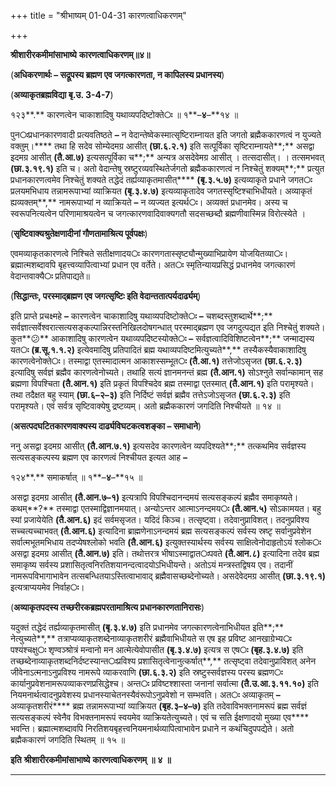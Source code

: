 +++
title = "श्रीभाष्यम् 01-04-31 कारणत्वाधिकरणम्"

+++
<div claऽऽ="elementor-widget-container">

**श्रीशारीरकमीमांसाभाष्ये** **कारणत्वाधिकरणम्॥४॥**

(**अधिकरणार्थः – सद्रूपस्य ब्रह्मण एव जगत्कारणता, न कापिलस्य प्रधानस्य**)

(**अव्याकृतब्रह्मविद्या बृ.उ. 3-4-7**)

१२३**.** कारणत्वेन चाकाशादिषु यथाव्यपदिष्टोक्ते**ः** ॥ १**–**४**–**१४ ॥

पुन**ः**प्रधानकारणवादी प्रत्यवतिष्ठते **–** न वेदान्तेष्वेकस्मात्सृष्टिराम्नायत इति जगतो ब्रह्मैककारणत्वं न युज्यते वक्तुम्।**** तथा हि सदेव सोम्येदमग्र आसीत् **(**छा**.**६**.**२**.**१**)** इति सत्पूर्विका सृष्टिराम्नायते**;** असद्वा इदमग्र आसीत् **(**तै**.**आ**.**७**)** इत्यसत्पूर्विका च**;** अन्यत्र असदेवेमग्र आसीत् । तत्सदासीत्। । तत्समभवत् **(**छा**.**३**.**१९**.**१**)** इति च। अतो वेदान्तेषु स्रष्टुरव्यवस्थितेर्जगतो ब्रह्मैककारणत्वं न निश्चेतुं शक्यम्**;** प्रत्युत प्रधानकारणत्वमेव निश्चेतुं शक्यते तद्धेदं तर्ह्यव्याकृतमासीत्**** **(**बृ**.**३**.**५**.**७**)** इत्यव्याकृते प्रधाने जगत**ः** प्रलयमभिधाय तन्नामरूपाभ्यां व्याक्रियत **(**बृ**.**३**.**४**.**७**)** इत्यव्याकृतादेव जगतस्सृष्टिश्चाभिधीयते। अव्याकृतं ह्यव्यक्तम्**,** नामरूपाभ्यां न व्याक्रियते **–** न व्यज्यत इत्यर्थ**ः**। अव्यक्तं प्रधानमेव। अस्य च स्वरूपनित्यत्वेन परिणामाश्रयत्वेन च जगत्कारणवादिवाक्यगतौ सदसच्छब्दौ ब्रह्मणीवास्मिन्न विरोत्स्येते ।

(**सृष्टिवाक्यश्रुतेक्षणादीनां गौणतामाश्रित्य पूर्वपक्षः**)

एवमव्याकृतकारणत्वे निश्चिते सतीक्षणादय**ः** कारणगतास्सृष्ट्यौन्मुख्याभिप्रायेण योजयितव्या**ः**। ब्रह्मात्मशब्दावपि बृहत्त्वव्यापित्वाभ्यां प्रधान एव वर्तेते। अत**ः** स्मृतिन्यायप्रसिद्धं प्रधानमेव जगत्कारणं वेदान्तवाक्यै**ः** प्रतिपाद्यते॥

(**सिद्धान्तः, परस्माद्ब्रह्मण एव जगत्सृष्टिः इति वेदान्ततात्पर्यदार्ढ्यम्**)

इति प्राप्ते प्रचक्ष्महे **–** कारणत्वेन चाकाशादिषु यथाव्यपदिष्टोक्ते**ः** **–** चशब्दस्तुशब्दार्थे**;** सर्वज्ञात्सर्वेश्वरात्सत्यसङ्कल्पान्निरस्तनिखिलदोषगन्धात् परस्माद्ब्रह्मण एव जगदुत्पद्यत इति निश्चेतुं शक्यते। कुत**😕** आकाशादिषु कारणत्वेन यथाव्यपदिष्टस्योक्ते**ः** **–** सर्वज्ञत्वादिविशिष्टत्वेन**;** जन्माद्यस्य यत**ः** **(**ब्र**.**सू**.**१**.**१**.**२**)** इत्येवमादिषु प्रतिपादितं ब्रह्म यथाव्यपदिष्टमित्युच्यते**,** तस्यैकस्यैवाकाशादिषु कारणत्वेनोक्ते**ः**। तस्माद्वा एतस्मादात्मन आकाशस्सम्भूत**ः** **(**तै**.**आ**.**१**)** तत्तेजोऽसृजत **(**छा**.**६**.**२**.**३**)** इत्यादिषु सर्वज्ञं ब्रह्मैव कारणत्वेनोच्यते। तथाहि सत्यं ज्ञानमनन्तं ब्रह्म **(**तै**.**आन**.**१**)** सोऽश्नुते सर्वान्कामान् सह ब्रह्मणा विपश्चिता **(**तै**.**आन**.**१**)** इति प्रकृतं विपश्चिदेव ब्रह्म तस्माद्वा एतस्मात् **(**तै**.**आन**.**१**)** इति परामृश्यते। तथा तदैक्षत बहु स्याम् **(**छा**.**६**–**२**–**३**)** इति निर्दिष्टं सर्वज्ञं ब्रह्मैव तत्तेऽजोऽसृजत **(**छा**.**६**.**२**.**३**)** इति परामृश्यते। एवं सर्वत्र सृष्टिवाक्येषु द्रष्टव्यम्। अतो ब्रह्मैककारणं जगदिति निश्चीयते ॥ १४ ॥

(**असत्पदघटितकारणवाक्यस्य दार्ढ्यविघटकत्वशङ्का – समाधाने**)

ननु असद्वा इदमग्र आसीत् **(**तै**.**आन**.**७**.**१**)** इत्यसदेव कारणत्वेन व्यपदिश्यते**;** तत्कथमिव सर्वज्ञस्य सत्यसङ्कल्पस्य ब्रह्मण एव कारणत्वं निश्चीयत इत्यत आह **–**

१२४**.** समाकर्षात् ॥ १**–**४**–**१५ ॥

असद्वा इदमग्र आसीत् **(**तै**.**आन**.**७**–**१**)** इत्यत्रापि विपश्चिदानन्दमयं सत्यसङ्कल्पं ब्रह्मैव समाकृष्यते। कथम्**?** तस्माद्वा एतस्माद्विज्ञानमयात्। अन्योऽन्तर आत्माऽनन्दमय**ः** **(**तै**.**आन**.**५**)** सोऽकामयत। बहु स्यां प्रजायेयेति **(**तै**.**आन**.**६**)** इदं सर्वमसृजत। यदिदं किञ्च। तत्सृष्ट्वा। तदेवानुप्राविशत्। तदनुप्रविश्य सच्चत्यच्चाभवत् **(**तै**.**आन**.**६**)** इत्यादिना ब्राह्मणेनाऽनन्दमयं ब्रह्म सत्यसङ्कल्पं सर्वस्य स्रष्टृ सर्वानुप्रवेशेन सर्वात्मभूतमभिधाय तदप्येषश्लोको भवति **(**तै**.**आन**.**६**)** इत्युक्तस्यार्थस्य सर्वस्य साक्षित्वेनोदाहृतोऽयं श्लोक**ः** असद्वा इदमग्र आसीत् **(**तै**.**आन**.**७**)** इति। तथोत्तरत्र भीषाऽस्माद्वात**ः**पवते **(**तै**.**आन**.**८**)** इत्यादिना तदेव ब्रह्म समाकृष्य सर्वस्य प्रशासितृत्वनिरतिशयानन्दत्वादयोऽभिधीयन्ते। अतोऽयं मन्त्रस्तद्विषय एव। तदानीं नामरूपविभागाभावेन तत्सबन्धितयाऽस्तित्वाभावाद् ब्रह्मैवासच्छब्देनोच्यते। असदेवेदमग्र आसीत् **(**छा**.**३**.**१९**.**१**)** इत्यत्राप्ययमेव निर्वाह**ः**।

(**अव्याकृतपदस्य तच्छरीरकब्रह्मपरतामाश्रित्य प्रधानकारणतानिरासः**)

यदुक्तं तद्धेदं तर्ह्यव्याकृतमासीत् **(**बृ**.**३**.**४**.**७**)** इति प्रधानमेव जगत्कारणत्वेनाभिधीयत इति**;** नेत्युच्यते**,** तत्राप्यव्याकृतशब्देनाव्याकृतशरीरं ब्रह्मैवाभिधीयते स एष इह प्रविष्ट आनखाग्रेभ्य**ः** पश्यंश्चक्षु**ः** शृण्वञ्श्रोत्रं मन्वानो मन आत्मेत्येवोपासीत **(**बृ**.**३**.**४**.**७**)** इत्यत्र स एष**ः** **(**बृह**.**३**.**४**.**७**)** इति तच्छब्देनाव्याकृतशब्दनिर्दष्टस्यान्त**ः**प्रविश्य प्रशासितृत्वेनानुत्कर्षात्**,** तत्सृष्ट्वा तदेवानुप्राविशत् अनेन जीवेनाऽत्मनाऽनुप्रविश्य नामरूपे व्याकरवाणि **(**छा**.**६**.**३**.**२**)** इति स्रष्टुस्सर्वज्ञस्य परस्य ब्रह्मण**ः** कार्यानुप्रवेशनामरूपव्याकरणप्रसिद्धेश्च। अन्त**ः** प्रविष्टश्शास्ता जनानां सर्वात्मा **(**तै**.**उ**.**आ**.**३**.**११**.**१०**)** इति नियमनार्थत्वादनुप्रवेशस्य प्रधानस्याचेतनस्यैवंरूपोऽनुप्रवेशो न सम्भवति। अत**ः** अव्याकृतम् **–** अव्याकृतशरीरं**** ब्रह्म तन्नामरूपाभ्यां व्याक्रियत **(**बृह**.**३**–**४**–**७**)** इति तदेवाविभक्तनामरूपं ब्रह्म सर्वज्ञं सत्यसङ्कल्पं स्वेनैव विभक्तनामरूपं स्वयमेव व्याक्रियतेत्युच्यते। एवं च सति ईक्षणादयो मुख्या एव**** भवन्ति। ब्रह्मात्मशब्दावपि निरतिशयबृहत्त्वनियमनार्थव्यापित्वाभावेन प्रधाने न कथंचिदुपपद्येते। अतो ब्रह्मैककारणं जगदिति स्थितम् ॥ १५ ॥

**इति** **श्रीशारीरकमीमांसाभाष्ये** **कारणत्वाधिकरणम्** **॥** **४** **॥**

****

</div>
